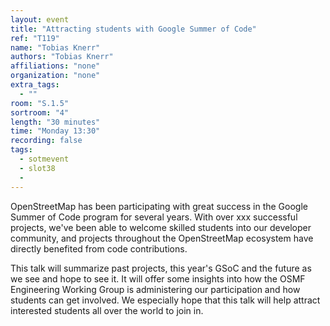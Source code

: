 ```yaml
---
layout: event
title: "Attracting students with Google Summer of Code"
ref: "T119"
name: "Tobias Knerr"
authors: "Tobias Knerr"
affiliations: "none"
organization: "none"
extra_tags:
  - ""
room: "S.1.5"
sortroom: "4"
length: "30 minutes"
time: "Monday 13:30"
recording: false
tags:
  - sotmevent
  - slot38
  - 
---
```

OpenStreetMap has been participating with great success in the
Google Summer of Code program for several years. With over xxx
successful projects, we&#39;ve been able to welcome skilled students
into our developer community, and projects throughout the
OpenStreetMap ecosystem have directly benefited from code
contributions.

This talk will summarize past projects, this year&#39;s GSoC and the
future as we see and hope to see it. It will offer some insights
into how the OSMF Engineering Working Group is administering our
participation and how students can get involved. We especially
hope that this talk will help attract interested students all
over the world to join in.